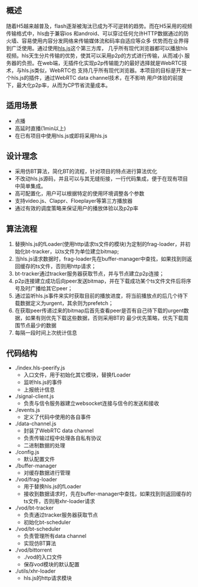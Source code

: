 ## 概述
随着H5越来越普及，flash逐渐被淘汰已成为不可逆转的趋势。而在H5采用的视频传输格式中，hls由于兼容ios
和android、可以穿过任何允许HTTP数据通过的防火墙、容易使用内容分发网络来传输媒体流和码率自适应等众多
优势而在业界得到广泛使用。通过使用[hls.js](https://github.com/video-dev/hls.js)这个第三方库，
几乎所有现代浏览器都可以播放hls视频。hls天生分片传输的优势，使其可以采用p2p的方式进行传输，从而减小
服务器的负担。在web端，无插件化实现p2p传输能力的最好选择就是WebRTC技术，与hls.js类似，WebRTC也
支持几乎所有现代浏览器。本项目的目标是开发一个hls.js的插件，通过WebRTC data channel技术，在不影响
用户体验的前提下，最大化p2p率，从而为CP节省流量成本。

## 适用场景
- 点播
- 高延时直播(1min以上)
- 在已有项目中使用hls.js或即将采用hls.js

## 设计理念
- 采用仿BT算法，简化BT的流程，针对项目的特点进行算法优化
- 不改动hls.js源码，并且可以与其无缝衔接，一行代码集成，便于在现有项目中简单集成。
- 高可配置化，用户可以根据特定的使用环境调整各个参数
- 支持video.js、Clappr、Floeplayer等第三方播放器
- 通过有效的调度策略来保证用户的播放体验以及p2p率

## 算法流程
1. 替换hls.js的fLoader(使用http请求ts文件的模块)为定制的frag-loader，并初始化bt-tracker，以ts文件为单位建立bitmap;
2. 当hls.js请求数据时，frag-loader先在buffer-manager中查找，如果找到则返回缓存的ts文件，否则用http请求；
3. bt-tracker通过tracker服务器获取节点，并与节点建立p2p连接；
4. p2p连接建立成功后向peer发送bitmap，并在下载成功某个ts文件文件后将序号及时广播给其它peer；
5. 通过监听hls.js事件来实时获取目前的播放进度，将当前播放点的后几个待下载数据定义为urgent，其余则为prefetch；
5. 在获取peer传递过来的bitmap后首先查看peer是否有自己待下载的urgent数据，如果有则优先下载这些数据，否则采用BT的
最少优先策略，优先下载周围节点最少的数据
6. 每隔一段时间上次统计信息

## 代码结构
- ./index.hls-peerify.js
    - 入口文件，用于初始化其它模块，替换fLoader
    - 监听hls.js的事件
    - 上报统计信息
- ./signal-client.js
    - 负责与信令服务器建立websocket连接与信令的发送和接收
- ./events.js
    - 定义了代码中使用的各自事件
- ./data-channel.js
    - 封装了WebRTC data channel
    - 负责传输过程中处理各自私有协议
    - 二进制数据的处理
- ./config.js
    - 默认配置文件
- ./buffer-manager
    - 对缓存数据进行管理
- ./vod/frag-loader
    - 用于替换hls.js的fLoader
    - 接收到数据请求时，先在buffer-manager中查找，如果找到则返回缓存的ts文件，否则用xhr-loader请求
- ./vod/bt-tracker
    - 负责通过tracker服务器获取节点
    - 初始化bt-scheduler
- ./vod/bt-scheduler
    - 负责管理所有data channel
    - 实现仿BT算法
- ./vod/bittorrent
    - ./vod的入口文件
    - 保存vod模块的默认配置
- ./utils/xhr-loader
    - hls.js的http请求模块
    